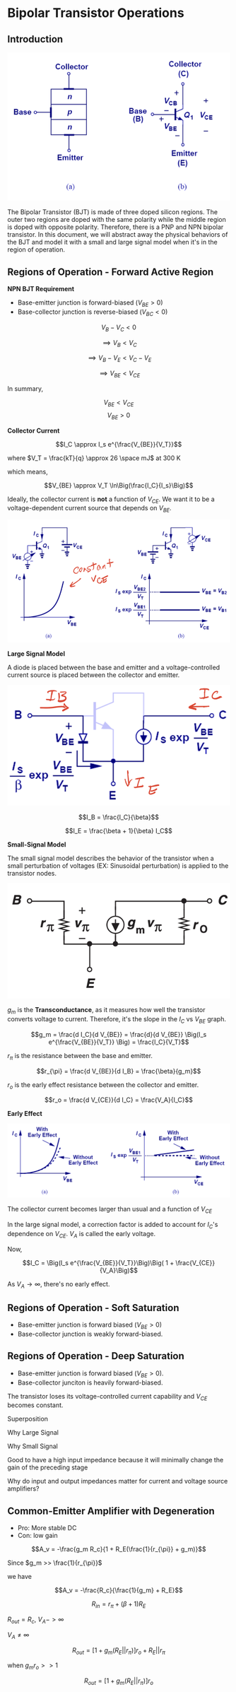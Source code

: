 # Bipolar Transistor Operations

## Introduction

![Figure1](./image/Figure1.png)

The Bipolar Transistor (BJT) is made of three doped silicon regions. The outer two regions are doped with the same polarity while the middle region is doped with opposite polarity. Therefore, there is a PNP and NPN bipolar transistor. In this document, we will abstract away the physical behaviors of the BJT and model it with a small and large signal model when it's in the region of operation.

## Regions of Operation - Forward Active Region

**NPN BJT Requirement**
* Base-emitter junction is forward-biased ($V_{BE} > 0$)
* Base-collector junction is reverse-biased ($V_{BC} < 0$)

$$V_B - V_C < 0$$

$$\implies V_B < V_C$$

$$\implies V_B - V_E < V_C - V_E$$

$$\implies V_{BE} < V_{CE}$$

In summary, 

$$V_{BE} < V_{CE}$$
$$V_{BE} > 0$$

**Collector Current**

$$I_C \approx I_s e^{\frac{V_{BE}}{V_T}}$$

where $V_T = \frac{kT}{q} \approx 26 \space mJ$ at 300 K

which means, 

$$V_{BE} \approx V_T \ln\Big(\frac{I_C}{I_s}\Big)$$

Ideally, the collector current is **not** a function of $V_{CE}$. We want it to be a voltage-dependent current source that depends on $V_{BE}$.

![Figure2](./image/Figure2.png)

**Large Signal Model**

A diode is placed between the base and emitter and a voltage-controlled current source is placed between the collector and emitter.

![Figure3](./image/Figure3.png)

$$I_B = \frac{I_C}{\beta}$$

$$I_E = \frac{\beta + 1}{\beta} I_C$$

**Small-Signal Model**

The small signal model describes the behavior of the transistor when a small perturbation of voltages (EX: Sinusoidal perturbation) is applied to the transistor nodes.

![Figure5](./image/Figure5.png)

$g_m$ is the **Transconductance**, as it measures how well the transistor converts voltage to current. Therefore, it's the slope in the $I_C$ vs $V_{BE}$ graph.

$$g_m = \frac{d I_C}{d V_{BE}} = \frac{d}{d V_{BE}} \Big(I_s e^{\frac{V_{BE}}{V_T}} \Big) = \frac{I_C}{V_T}$$

$r_{\pi}$ is the resistance between the base and emitter.

$$r_{\pi} = \frac{d V_{BE}}{d I_B} = \frac{\beta}{g_m}$$

$r_o$ is the early effect resistance between the collector and emitter.

$$r_o = \frac{d V_{CE}}{d I_C} = \frac{V_A}{I_C}$$

**Early Effect**

![Figure4](./image/Figure4.png)

The collector current becomes larger than usual and a function of $V_{CE}$

In the large signal model, a correction factor is added to account for $I_C$'s dependence on $V_{CE}$. $V_A$ is called the early voltage.

Now,

$$I_C = \Big(I_s e^{\frac{V_{BE}}{V_T}}\Big)\Big( 1 + \frac{V_{CE}}{V_A}\Big)$$

As $V_A \longrightarrow \infty$, there's no early effect.

## Regions of Operation - Soft Saturation
* Base-emitter junction is forward biased ($V_{BE} > 0$)
* Base-collector junction is weakly forward-biased.

## Regions of Operation - Deep Saturation
* Base-emitter junction is forward biased ($V_{BE} > 0$).
* Base-collector junciton is heavily forward-biased.

The transistor loses its voltage-controlled current capability and $V_{CE}$ becomes constant.

Superposition

Why Large Signal

Why Small Signal

Good to have a high input impedance because it will minimally change the gain of the preceding stage

Why do input and output impedances matter for current and voltage source amplifiers?

## Common-Emitter Amplifier with Degeneration

* Pro: More stable DC 
* Con: low gain

$$A_v = -\frac{g_m R_c}{1 + R_E(\frac{1}{r_{\pi}} + g_m)}$$

Since $g_m >> \frac{1}{r_{\pi}}$

we have

$$A_v = -\frac{R_c}{\frac{1}{g_m} + R_E}$$

$$R_{in} = r_{\pi} + (\beta + 1) R_E$$

$R_{out} = R_c$, $V_A -> \infty$

$V_A \neq \infty$

$$R_{out} = [1 + g_m (R_E || r_{\pi})]r_o + R_E || r_{\pi}$$

when $g_m r_o >> 1$

$$R_{out} = [1 + g_m (R_E || r_{\pi})]r_o$$ 


